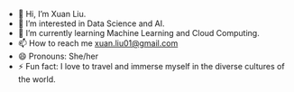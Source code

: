 - 👋 Hi, I’m Xuan Liu.
- 👀 I’m interested in Data Science and AI.
- 🌱 I’m currently learning Machine Learning and Cloud Computing.
- 📫 How to reach me xuan.liu01@gmail.com
- 😄 Pronouns: She/her
- ⚡ Fun fact: I love to travel and immerse myself in the diverse cultures of the world.

<!---
xuanliu01/xuanliu01 is a ✨ special ✨ repository because its `README.md` (this file) appears on your GitHub profile.
You can click the Preview link to take a look at your changes.
--->
